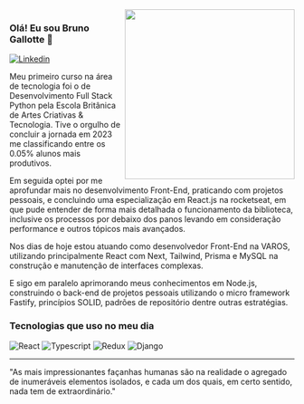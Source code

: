 <img align="right" src="https://github.com/josepholiveira/josepholiveira/blob/master/images/illustration.png" width="300"/>

### Olá! Eu sou Bruno Gallotte 👋

[![Linkedin](https://img.shields.io/badge/LinkedIn-0077B5?style=for-the-badge&logo=linkedin&logoColor=white)](https://www.linkedin.com/brunogallotte)

Meu primeiro curso na área de tecnologia foi o de Desenvolvimento Full Stack Python pela Escola Britânica de Artes Criativas & Tecnologia. Tive o orgulho de concluir a jornada em 2023 me classificando entre os 0.05% alunos mais produtivos.

Em seguida optei por me aprofundar mais no desenvolvimento Front-End, praticando com projetos pessoais, e concluindo uma especialização em React.js na rocketseat, em que pude entender de forma mais detalhada o funcionamento da biblioteca, inclusive os processos por debaixo dos panos levando em consideração performance e outros tópicos mais avançados.

Nos dias de hoje estou atuando como desenvolvedor Front-End na VAROS, utilizando principalmente React com Next, Tailwind, Prisma e MySQL na construção e manutenção de interfaces complexas. 

E sigo em paralelo aprimorando meus conhecimentos em Node.js, construindo o back-end de projetos pessoais utilizando o micro framework Fastify, princípios SOLID, padrões de repositório dentre outras estratégias.



### Tecnologias que uso no meu dia
![React](https://img.shields.io/badge/React-20232A?style=for-the-badge&logo=react&logoColor=61DAFB)
![Typescript](https://img.shields.io/badge/TypeScript-007ACC?style=for-the-badge&logo=typescript&logoColor=white)
![Redux](https://img.shields.io/badge/Redux-593D88?style=for-the-badge&logo=redux&logoColor=white)
![Django](https://img.shields.io/badge/Django-092E20?style=for-the-badge&logo=django&logoColor=white)

<hr \>
"As mais impressionantes façanhas humanas são na realidade o agregado de inumeráveis elementos isolados, e cada um dos quais, em certo sentido, nada tem de extraordinário."
